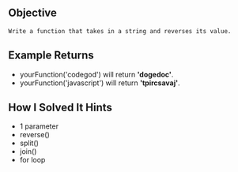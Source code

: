 ## Objective

    Write a function that takes in a string and reverses its value.

## Example Returns

- yourFunction('codegod') will return **'dogedoc'**.
- yourFunction('javascript') will return **'tpircsavaj'**.

## How I Solved It Hints

- 1 parameter
- reverse()
- split()
- join()
- for loop
